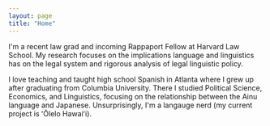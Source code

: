 ```yaml
---
layout: page
title: "Home"
---
```

I'm a recent law grad and incoming Rappaport Fellow at Harvard Law School. My research focuses on the implications language and linguistics has on the legal system and rigorous analysis of legal linguistic policy. 

I love teaching and taught high school Spanish in Atlanta where I grew up after graduating from Columbia University. There I studied Political Science, Economics, and Linguistics, focusing on the relationship between the Ainu language and Japanese. Unsurprisingly, I'm a langauge nerd (my current project is ʻŌlelo Hawaiʻi).
